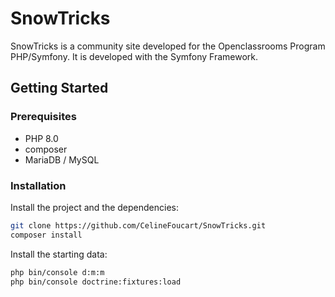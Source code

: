 # SnowTricks

SnowTricks is a community site developed for the Openclassrooms Program PHP/Symfony. It is developed with the Symfony Framework.

## Getting Started

### Prerequisites

* PHP 8.0
* composer
* MariaDB / MySQL

### Installation

Install the project and the dependencies:

```sh
git clone https://github.com/CelineFoucart/SnowTricks.git
composer install
```

Install the starting data:

```sh
php bin/console d:m:m
php bin/console doctrine:fixtures:load
```
